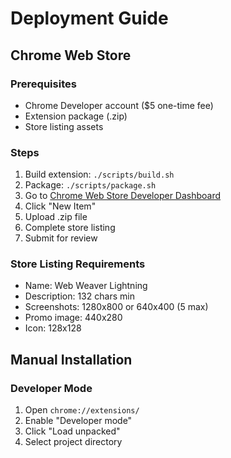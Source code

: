 # Deployment Guide

## Chrome Web Store

### Prerequisites
- Chrome Developer account ($5 one-time fee)
- Extension package (.zip)
- Store listing assets

### Steps
1. Build extension: `./scripts/build.sh`
2. Package: `./scripts/package.sh`
3. Go to [Chrome Web Store Developer Dashboard](https://chrome.google.com/webstore/devconsole)
4. Click "New Item"
5. Upload .zip file
6. Complete store listing
7. Submit for review

### Store Listing Requirements
- Name: Web Weaver Lightning
- Description: 132 chars min
- Screenshots: 1280x800 or 640x400 (5 max)
- Promo image: 440x280
- Icon: 128x128

## Manual Installation

### Developer Mode
1. Open `chrome://extensions/`
2. Enable "Developer mode"
3. Click "Load unpacked"
4. Select project directory
